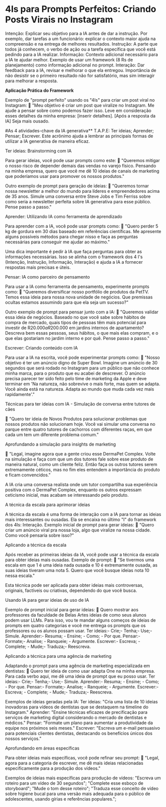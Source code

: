 # 4Is para Prompts Perfeitos: Criando Posts Virais no Instagram

Intenção: Explicar seu objetivo para a IA antes de dar a instrução. Por exemplo, dar tarefas a um funcionário: explicar o contexto maior ajuda na compreensão e na entrega de melhores resultados.
Instrução: A parte que todos já conhecem, o verbo de ação ou a tarefa específica que você está pedindo para a IA realizar.
Informação: Contexto adicional necessário para a IA te ajudar melhor. Exemplo de usar um framework (8 Rs de planejamento) como informação adicional no prompt.
Interação: Dar feedback para a IA, revisar e melhorar o que ela entregou. Importância de não desistir se o primeiro resultado não for satisfatório, mas sim interagir para melhorar a resposta.

**Aplicação Prática do Framework**

Exemplo de "prompt perfeito" usando os "4Is" para criar um post viral no Instagram:
🤖 "Meu objetivo é criar um post que viralize no Instagram. Me ajude a pensar sobre como podemos fazer isso. Leve em consideração esses detalhes da minha empresa: [inserir detalhes]. [Após a resposta da IA] Seja mais ousado.


#As 4 atividades-chave da IA generativa**
T.A.P.E: 
Ter ideias;
Aprender;
Pensar;
Escrever. 
Este acrônimo ajuda a lembrar as principais formas de utilizar a IA generativa de maneira eficaz.

Ter ideias: Brainstorming com IA

Para gerar ideias, você pode usar prompts como este:
 🤖 "Queremos mitigar o nosso risco de depender demais das vendas no varejo físico. Pensando na minha empresa, quero que você me dê 10 
ideias de canais de marketing que poderíamos usar para promover os nossos produtos."

Outro exemplo de prompt para geração de ideias: 
🤖 "Queremos tornar nossa newsletter a melhor do mundo para líderes e empreendedores acima de 35 anos. Simule uma conversa entre Steve Jobs 
e Tim Ferriss sobre como seria a newsletter perfeita sobre IA generativa para esse público. Pense passo a passo."


Aprender: Utilizando IA como ferramenta de aprendizado

Para aprender com a IA, você pode usar prompts como:
🤖 "Quero perder 5 kg de gordura em 30 dias baseado em referências científicas. Me apresente alguns possíveis métodos para chegar nisso e 
faça as perguntas necessárias para conseguir me ajudar ao máximo."

Uma dica importante é pedir à IA que faça perguntas para obter as informações necessárias. Isso se alinha com o framework dos 4 I's 
(Intenção, Instrução, Informação, Interação) e ajuda a IA a fornecer respostas mais precisas e úteis.


Pensar: IA como parceiro de pensamento

Para usar a IA como ferramenta de pensamento, experimente prompts como:
🤖 "Queremos diversificar nosso portfólio de produtos da PetTV. Temos essa ideia para nossa nova unidade de negócios. Que premissas ocultas
estamos assumindo para que ela seja um sucesso?"

Outro exemplo de prompt para pensar junto com a IA:
🤖 "Queremos validar essa ideia de negócios. Baseado no que você sabe sobre hábitos de compra de mercado, quais tipos de pessoas têm mais 
potencial para investir de R$20.000 a R$200.000 em jardins internos de apartamento? Descreva bem essas pessoas, seus hábitos, o que mais 
elas compram, e o que elas gostariam no jardim interno e por quê. Pense passo a passo."


Escrever: Criando conteúdo com IA

Para usar a IA na escrita, você pode experimentar prompts como:
🤖 "Nosso objetivo é ter um anúncio digno de Super Bowl. Imagine um anúncio de 30 segundos que será rodado no Instagram para um público 
que não conhece minha marca, para o produto que eu acabei de descrever. O anúncio precisa parecer ter sido feito pelo time de marketing da
Apple e deve terminar em 'Na natureza, não sobrevive o mais forte, mas quem se adapta. Você ainda está na natureza. Adapta ao mundo que 
muda cada vez mais rapidamente'."


Técnicas para ter ideias com IA - Simulação de conversa entre tutores de cães

🤖 "Quero ter ideia de Novos Produtos para solucionar problemas que nossos produtos não solucionam hoje. Você vai simular uma conversa no 
parque entre quatro tutores de cachorros com diferentes raças, em que cada um tem um diferente problema comum."

Aprofundando a simulação para insights de marketing

🤖 "Legal, imagine agora que a gente criou esse DermaPet Complex. Volte na simulação e faça com que um dos tutores fale sobre esse produto
de maneira natural, como um cliente feliz. Então faça os outros tutores serem extremamente céticos, mas no fim eles entendem a importância 
do produto e ficam convencidos."

A IA cria uma conversa realista onde um tutor compartilha sua experiência positiva com o DermaPet Complex, enquanto os outros expressam 
ceticismo inicial, mas acabam se interessando pelo produto.


A técnica da escala para aprimorar ideias

A técnica da escala é uma forma de interação com a IA para tornar as ideias mais interessantes ou ousadas. Ela se encaixa no último "I" do 
framework dos 4Is: Interação. Exemplo inicial de prompt para gerar ideias: 
🤖 "Quero criar um anúncio viral pra nossa loja, algo que viralize na nossa cidade. Como você pensaria sobre isso?"


Aplicando a técnica da escala

Após receber as primeiras ideias da IA, você pode usar a técnica da escala para obter ideias mais ousadas. Exemplo de prompt: 
🤖 "Se tivermos uma escala em que 1 é uma ideia nada ousada e 10 é extremamente ousada, as suas ideias tiveram uma nota 5. Quero que você 
busque ideias nota 10 nessa escala."

Esta técnica pode ser aplicada para obter ideias mais controversas, originais, factíveis ou criativas, dependendo do que você busca.


Usando IA para gerar ideias de uso de IA

Exemplo de prompt inicial para gerar ideias: 
🤖 Quero mostrar aos professores da faculdade de Belas Artes ideias de como seus alunos podem usar LLMs. Para isso, vou te mandar alguns 
começos de ideias de prompts em quatro categorias e você me entrega os prompts que os professores ou os alunos possam usar.
Ter ideias:- Crie;- Tenha;- Use;- Simule.
Aprender:- Resuma; - Ensine; - Como; - Por que. 
Pensar:- Formate;- Analise; - Ranqueie; - Argumente. 
Escrever:- Escreva; - Complete; - Mude;- Traduza;- Reescreva. 


Aplicando a técnica para uma agência de marketing

Adaptando o prompt para uma agência de marketing especializada em dentistas: 
🤖 Quero ter ideia de como usar adapta One na minha empresa. Para cada verbo aqui, me dê uma ideia de prompt que eu posso usar.
Ter ideias:- Crie;- Tenha;- Use;- Simule.
Aprender:- Resuma; - Ensine; - Como; - Por que. 
Pensar:- Formate;- Analise; - Ranqueie; - Argumente. 
Escrever:- Escreva; - Complete; - Mude;- Traduza;- Reescreva. 

Exemplos de ideias geradas pela IA:
Ter ideias: "Cria uma lista de 10 ideias inovadoras para vídeos de dentistas que se destaquem na timeline do Instagram."
Aprender: "Ensine técnicas eficazes de precificação para serviços de marketing digital considerando o mercado de dentistas e médicos."
Pensar: "Formate um plano para aumentar a produtividade da equipe nos próximos seis meses."
Escrever: "Escreva um e-mail persuasivo para potenciais clientes dentistas, destacando os benefícios únicos dos nossos serviços."


Aprofundando em áreas específicas

Para obter ideias mais específicas, você pode refinar seu prompt: 
🤖 "Legal, agora para a categoria de escrever, me dê mais ideias relacionadas especificamente para a produção dos vídeos."

Exemplos de ideias mais específicas para produção de vídeos:
"Escreva um roteiro para um vídeo de 30 segundos";
"Complete esse esboço de storyboard";
"Mude o tom desse roteiro";
"Traduza esse conceito de vídeo sobre higiene bucal para uma versão mais adequada para o público de adolescentes, usando gírias e 
referências populares.";




